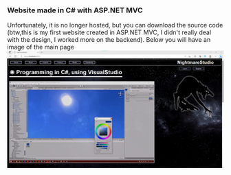 ### Website made in C# with ASP.NET MVC <br>
Unfortunately, it is no longer hosted, but you can download the source code (btw,this is my first website created in ASP.NET MVC, I didn't really deal with the design, I worked more on the backend). Below you will have an image of the main page <br>
<img src="https://github.com/LybraGames/NightmareStudioWebSite-ASP.NET-MVC-.NET-Framework-/blob/master/README_SS/Screenshot%202023-05-25%20161157.png">
